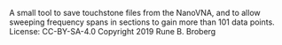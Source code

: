 A small tool to save touchstone files from the NanoVNA, and to allow sweeping frequency spans in sections to gain more than 101 data points.
License: CC-BY-SA-4.0
Copyright 2019 Rune B. Broberg
